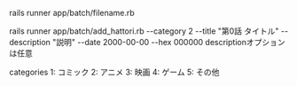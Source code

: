 rails runner app/batch/filename.rb

rails runner app/batch/add_hattori.rb --category 2 --title "第0話 タイトル" --description "説明" --date 2000-00-00 --hex 000000
descriptionオプションは任意

categories
1: コミック
2: アニメ
3: 映画
4: ゲーム
5: その他